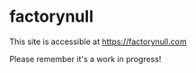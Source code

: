 # factorynull

This site is accessible at https://factorynull.com

Please remember it's a work in progress!
